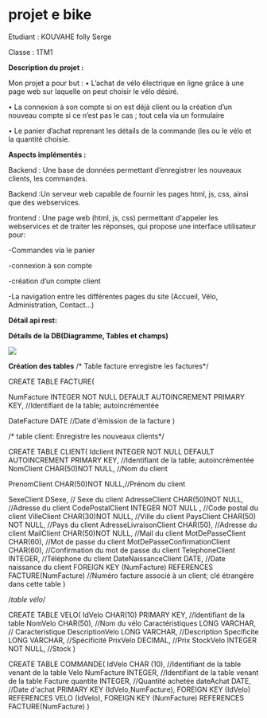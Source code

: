 # projet e bike
Etudiant : KOUVAHE folly Serge

Classe : 1TM1

**Description du projet :**

 Mon projet a pour but :
•	L’achat de vélo électrique en ligne grâce à une page web sur laquelle on peut choisir le vélo désiré.


•	La connexion à son compte si on est déjà client ou la création d’un nouveau compte si ce n’est pas le cas ; tout cela via un formulaire


•	Le panier d’achat  reprenant les détails de la commande (les ou le vélo et la quantité choisie.



**Aspects implémentés :**


Backend : Une base de données permettant d’enregistrer les nouveaux clients, les commandes.


Backend :Un serveur web capable de fournir les pages html, js, css, ainsi que des webservices.


frontend : Une page web (html, js, css) permettant d'appeler les webservices et de traiter les réponses, qui propose une interface utilisateur pour:

-Commandes via le panier 

-connexion à son compte 

-création d’un compte client 

-La navigation entre les différentes pages du site (Accueil, Vélo, Administration, Contact...)



**Détail api rest:**



**Détails de la DB(Diagramme, Tables et champs)**


<img src="frontend/img/diagramme">

**Création des tables**
/* Table facture enregistre les factures*/


CREATE TABLE FACTURE(


NumFacture INTEGER NOT NULL DEFAULT AUTOINCREMENT  PRIMARY KEY, //Identifiant de la table;
autoincrémentée


DateFacture DATE //Date d'émission de la facture
)

/* table client: Enregistre les nouveaux clients*/

CREATE TABLE CLIENT(
Idclient INTEGER NOT NULL DEFAULT  AUTOINCREMENT PRIMARY KEY, //Identifiant de la table; autoincrémentée
NomClient CHAR(50)NOT NULL, //Nom du client


PrenomClient CHAR(50)NOT NULL,//Prénom du client


SexeClient DSexe, // Sexe du client
AdresseClient CHAR(50)NOT NULL, //Adresse du client
CodePostalClient INTEGER NOT NULL , //Code postal du client
VilleClient CHAR(30)NOT NULL, //Ville du client
PaysClient CHAR(50) NOT NULL, //Pays du client
AdresseLivraisonClient CHAR(50), //Adresse du client
MailClient CHAR(50)NOT NULL, //Mail du client
MotDePasseClient CHAR(60), //Mot de passe du client
MotDePasseConfirmationClient CHAR(60), //Confirmation du mot de passe du client
TelephoneClient INTEGER, //Téléphone du client
DateNaissanceClient DATE, //Date naissance du client
FOREIGN KEY (NumFacture) REFERENCES FACTURE(NumFacture) //Numéro facture associé à un client; clé étrangère dans cette table
)

/*table vélo*/

CREATE TABLE VELO(
IdVelo CHAR(10) PRIMARY KEY, //Identifiant de la table
NomVelo CHAR(50), //Nom du vélo
Caractéristiques LONG VARCHAR, // Caracteristique
DescriptionVelo LONG VARCHAR, //Description
Specificite LONG VARCHAR, //Spécificité
PrixVelo DECIMAL, //Prix
StockVelo INTEGER NOT NULL, //Stock
)


CREATE TABLE COMMANDE(
IdVelo CHAR (10), //Identifiant de la table venant de la table Velo
NumFacture INTEGER, //Identifiant de la table venant de la table Facture
quantite INTEGER, //Quantité achetée
dateAchat DATE, //Date d'achat
PRIMARY KEY (IdVelo,NumFacture),
FOREIGN KEY (IdVelo) REFERENCES  VELO (IdVelo),
FOREIGN KEY (NumFacture) REFERENCES  FACTURE(NumFacture)
)
